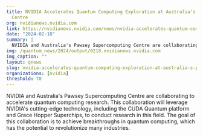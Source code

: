 ```yaml
---
title: NVIDIA Accelerates Quantum Computing Exploration at Australia's Pawsey Supercomputing
  Centre
org: nvidianews.nvidia.com
link: https://nvidianews.nvidia.com/news/nvidia-accelerates-quantum-computing-exploration-at-australias-pawsey-supercomputing-centre
date: "2024-02-18"
summary: |
  NVIDIA and Australia's Pawsey Supercomputing Centre are collaborating to accelerate quantum computing research. This collaboration will leverage NVIDIA's cutting-edge technology, including the CUDA Quantum platform and Grace Hopper Superchips, to conduct research in this field. The goal of this collaboration is to achieve breakthroughs in quantum computing, which has the potential to revolutionize many industries.
img: /quantum_news/2024/output/0218.nvidianews.nvidia.com
img_caption: ""
layout: qnews
slug: nvidia-accelerates-quantum-computing-exploration-at-australia-s-pawsey-supercomputing-centre
organizations: [nvidia]
threshold: 70
---
```


NVIDIA and Australia's Pawsey Supercomputing Centre are collaborating to accelerate quantum computing research. This collaboration will leverage NVIDIA's cutting-edge technology, including the CUDA Quantum platform and Grace Hopper Superchips, to conduct research in this field. The goal of this collaboration is to achieve breakthroughs in quantum computing, which has the potential to revolutionize many industries.
